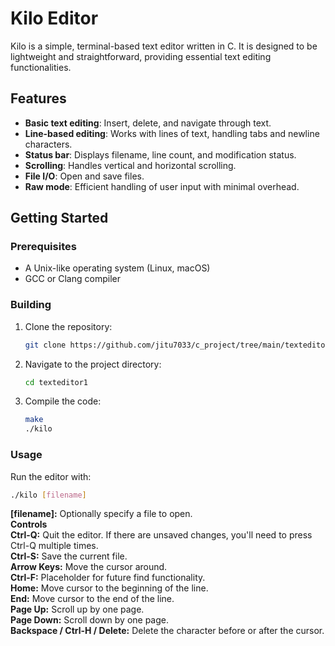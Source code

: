 # Kilo Editor

Kilo is a simple, terminal-based text editor written in C. It is designed to be lightweight and straightforward, providing essential text editing functionalities.

## Features

- **Basic text editing**: Insert, delete, and navigate through text.
- **Line-based editing**: Works with lines of text, handling tabs and newline characters.
- **Status bar**: Displays filename, line count, and modification status.
- **Scrolling**: Handles vertical and horizontal scrolling.
- **File I/O**: Open and save files.
- **Raw mode**: Efficient handling of user input with minimal overhead.

## Getting Started

### Prerequisites

- A Unix-like operating system (Linux, macOS)
- GCC or Clang compiler

### Building

1. Clone the repository:
    ```bash
    git clone https://github.com/jitu7033/c_project/tree/main/texteditor1
    ```
2. Navigate to the project directory:
    ```bash
    cd texteditor1
    ```
3. Compile the code:
    ```bash
    make
    ./kilo
    ```

### Usage

Run the editor with:
```bash
./kilo [filename]
```
**[filename]:** Optionally specify a file to open.  
**Controls**  
**Ctrl-Q:** Quit the editor. If there are unsaved changes, you'll need to press Ctrl-Q multiple times.  
**Ctrl-S:** Save the current file.  
**Arrow Keys:** Move the cursor around.  
**Ctrl-F:** Placeholder for future find functionality.  
**Home:** Move cursor to the beginning of the line.  
**End:** Move cursor to the end of the line.  
**Page Up:** Scroll up by one page.  
**Page Down:** Scroll down by one page.  
**Backspace / Ctrl-H / Delete:** Delete the character before or after the cursor.  
